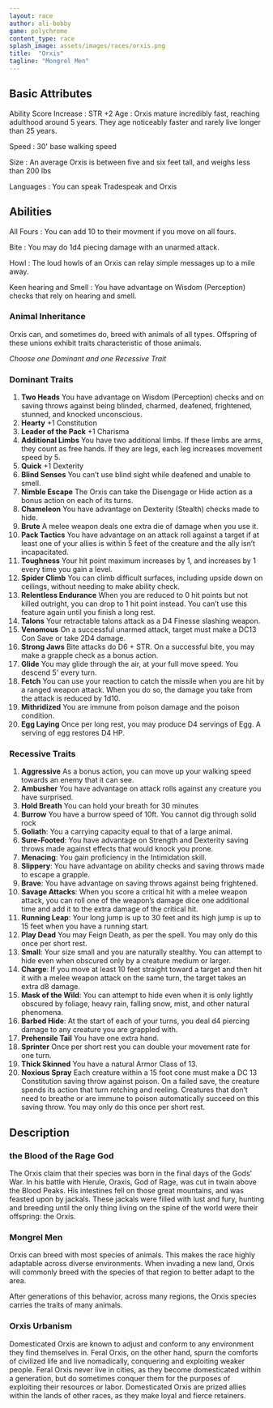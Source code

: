 ```yaml
---
layout: race
author: ali-bobby
game: polychrome
content_type: race
splash_image: assets/images/races/orxis.png
title:  "Orxis"
tagline: "Mongrel Men"
---
```


## Basic Attributes

Ability Score Increase
: STR +2
Age
: Orxis mature incredibly fast, reaching adulthood around 5 years. They age noticeably faster and rarely live longer than 25 years.

Speed
: 30' base walking speed

Size
: An average Orxis is between five and six feet tall, and weighs less than 200 lbs

Languages
: You can speak Tradespeak and Orxis


## Abilities

All Fours
: You can add 10 to their movment if you move on all fours.

Bite
: You may do 1d4 piecing damage with an unarmed attack.

Howl
: The loud howls of an Orxis can relay simple messages up to a mile away.

Keen hearing and Smell
: You have advantage on Wisdom (Perception) checks that rely on hearing and smell.

### Animal Inheritance
Orxis can, and sometimes do, breed with animals of all types. Offspring of these unions exhibit traits characteristic of those animals.

*Choose one Dominant and one Recessive Trait*

### Dominant Traits

1. **Two Heads** You have advantage on Wisdom (Perception) checks and on saving throws against being blinded, charmed, deafened, frightened, stunned, and knocked unconscious.
2. **Hearty** +1 Constitution
3. **Leader of the Pack** +1 Charisma
4. **Additional Limbs** You have two additional limbs. If these limbs are arms, they count as free hands. If they are legs, each leg increases movement speed by 5.
5. **Quick** +1 Dexterity
6. **Blind Senses** You can’t use blind sight while deafened and unable to smell.
7. **Nimble Escape** The Orxis can take the Disengage or Hide action as a bonus action on each of its turns.
8. **Chameleon** You have advantage on Dexterity (Stealth) checks made to hide.
9. **Brute** A melee weapon deals one extra die of damage when you use it.
10. **Pack Tactics** You have advantage on an attack roll against a target if at least one of your allies is within 5 feet of the creature and the ally isn’t incapacitated.
11. **Toughness** Your hit point maximum increases by 1, and increases by 1 every time you gain a level.
12. **Spider Climb** You can climb difficult surfaces, including upside down on ceilings, without needing to make ability check.
13. **Relentless Endurance** When you are reduced to 0 hit points but not killed outright, you can drop to 1 hit point instead. You can’t use this feature again until you finish a long rest.
14. **Talons** Your retractable talons attack as a D4 Finesse slashing weapon.
15. **Venomous** On a successful unarmed attack, target must make a DC13 Con Save or take 2D4 damage.
16. **Strong Jaws** Bite attacks do D6 + STR. On a successful bite, you may make a grapple check as a bonus action.
17. **Glide** You may glide through the air, at your full move speed. You descend 5' every turn.
18. **Fetch** You can use your reaction to catch the missile when you are hit by a ranged weapon attack. When you do so, the damage you take from the attack is reduced by 1d10.
19. **Mithridized** You are immune from poison damage and the poison condition.
20. **Egg Laying** Once per long rest, you may produce D4 servings of Egg. A serving of egg restores D4 HP.

### Recessive Traits

1. **Aggressive** As a bonus action, you can move up your walking speed towards an enemy that it can see.
2. **Ambusher** You have advantage on attack rolls against any creature you have surprised.
3. **Hold Breath** You can hold your breath for 30 minutes
4. **Burrow** You have a burrow speed of 10ft. You cannot dig through solid rock
5. **Goliath**: You a carrying capacity equal to that of a large animal.
6. **Sure-Footed**: You have advantage on Strength and Dexterity saving throws made against effects that would knock you prone.
7. **Menacing**: You gain proficiency in the Intimidation skill.
8. **Slippery**: You have advantage on ability checks and saving throws made to escape a grapple.
9. **Brave**: You have advantage on saving throws against being frightened.
10. **Savage Attacks**: When you score a critical hit with a melee weapon attack, you can roll one of the weapon’s damage dice one additional time and add it to the extra damage of the critical hit.
11. **Running Leap**: Your long jump is up to 30 feet and its high jump is up to 15 feet when you have a running start.
12. **Play Dead** You may Feign Death, as per the spell. You may only do this once per short rest.
13. **Small**: Your size small and you are naturally stealthy. You can attempt to hide even when obscured only by a creature medium or larger.
14. **Charge**: If you move at least 10 feet straight toward a target and then hit it with a melee weapon attack on the same turn, the target takes an extra d8 damage.
15. **Mask of the Wild**: You can attempt to hide even when it is only lightly obscured by foliage, heavy rain, falling snow, mist, and other natural phenomena.
16. **Barbed Hide**: At the start of each of your turns, you deal d4 piercing damage to any creature you are grappled with.
17. **Prehensile Tail** You have one extra hand.
18. **Sprinter** Once per short rest you can double your movement rate for one turn.
19. **Thick Skinned** You have a natural Armor Class of 13.
20. **Noxious Spray** Each creature within a 15 foot cone must make a DC 13 Constitution saving throw against poison. On a failed save, the creature spends its action that turn retching and reeling. Creatures that don’t need to breathe or are immune to poison automatically succeed on this saving throw. You may only do this once per short rest.


## Description

### the Blood of the Rage God
The Orxis claim that their species was born in the final days of the Gods' War. In his battle with Herule, Oraxis, God of Rage, was cut in twain above the Blood Peaks. His intestines fell on those great mountains, and was feasted upon by jackals. These jackals were filled with lust and fury, hunting and breeding until the only thing living on the spine of the world were their offspring: the Orxis.

### Mongrel Men
Orxis can breed with most species of animals. This makes the race highly adaptable across diverse environments. When invading a new land, Orxis will commonly breed with the species of that region to better adapt to the area.

After generations of this behavior, across many regions, the Orxis species carries the traits of many animals.

### Orxis Urbanism

Domesticated Orxis are known to adjust and conform to any environment they find themselves in. Feral Orxis, on the other hand, spurn the comforts of civilized life and live nomadically, conquering and exploiting weaker people. Feral Orxis never live in cities, as they become domesticated within a generation, but do sometimes conquer them for the purposes of exploiting their resources or labor. Domesticated Orxis are prized allies within the lands of other races, as they make loyal and fierce retainers.